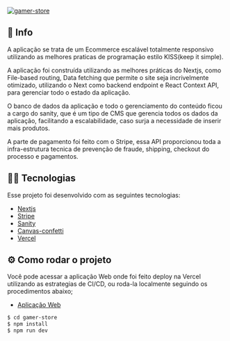 
<a href="https://ibb.co/1TKS82G"><img src="https://i.ibb.co/M7pXMNk/gamer-store.png" alt="gamer-store" border="0"></a>

## 🚀 Info

A aplicação se trata de um Ecommerce escalável totalmente responsivo utilizando as melhores praticas de programação estilo KISS(keep it simple).

A aplicação foi construída utilizando as melhores práticas do Nextjs, como File-based routing, Data fetching que permite o site seja incrivelmente otimizado, utilizando o Next como backend endpoint e React Context API, para gerenciar todo o estado da aplicação.

O banco de dados da aplicação e todo o gerenciamento do conteúdo ficou a cargo do sanity, que é um tipo de CMS que gerencia todos os dados da aplicação, facilitando a escalabilidade, caso surja a necessidade de inserir mais produtos.

A parte de pagamento foi feito com o Stripe, essa API proporcionou toda a infra-estrutura tecnica de prevenção de fraude, shipping, checkout do processo e pagamentos.


## 👨‍💻 Tecnologias

Esse projeto foi desenvolvido com as seguintes tecnologias:

- [Nextjs](https://nextjs.org/)
- [Stripe](https://stripe.com/br)
- [Sanity](https://www.sanity.io/)
- [Canvas-confetti](https://www.npmjs.com/package/canvas-confetti)
- [Vercel](https://vercel.com/)


## ⚙️ Como rodar o projeto

Você pode acessar a aplicação Web onde foi feito deploy na Vercel utilizando as estrategias de CI/CD, ou roda-la localmente seguindo os procedimentos abaixo;

- [Aplicação Web](https://gamer-store.vercel.app/)


```sh
$ cd gamer-store
$ npm install 
$ npm run dev
```
